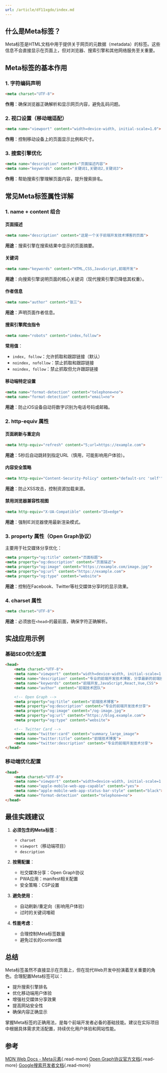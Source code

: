 ```yaml
---
url: /article/df11xgdo/index.md
---
```

## 什么是Meta标签？

Meta标签是HTML文档中用于提供关于网页的元数据（metadata）的标签。这些信息不会直接显示在页面上，但对浏览器、搜索引擎和其他网络服务至关重要。

## Meta标签的基本作用

### 1. 字符编码声明

```html
<meta charset="UTF-8">
```

**作用**：确保浏览器正确解析和显示网页内容，避免乱码问题。

### 2. 视口设置（移动端适配）

```html
<meta name="viewport" content="width=device-width, initial-scale=1.0">
```

**作用**：控制移动设备上的页面显示比例和尺寸。

### 3. 搜索引擎优化

```html
<meta name="description" content="页面描述内容">
<meta name="keywords" content="关键词1,关键词2,关键词3">
```

**作用**：帮助搜索引擎理解页面内容，提升搜索排名。

## 常见Meta标签属性详解

### 1. name + content 组合

#### 页面描述

```html
<meta name="description" content="这是一个关于前端开发技术博客的页面">
```

**用途**：搜索引擎在搜索结果中显示的页面摘要。

#### 关键词

```html
<meta name="keywords" content="HTML,CSS,JavaScript,前端开发">
```

**用途**：向搜索引擎说明页面的核心关键词（现代搜索引擎已降低其权重）。

#### 作者信息

```html
<meta name="author" content="张三">
```

**用途**：声明页面作者信息。

#### 搜索引擎爬虫指令

```html
<meta name="robots" content="index,follow">
```

**常用值**：

* `index, follow`：允许抓取和跟踪链接（默认）
* `noindex, nofollow`：禁止抓取和跟踪链接
* `noindex, follow`：禁止抓取但允许跟踪链接

#### 移动端特定设置

```html
<meta name="format-detection" content="telephone=no">
<meta name="format-detection" content="email=no">
```

**用途**：防止iOS设备自动将数字识别为电话号码或邮箱。

### 2. http-equiv 属性

#### 页面刷新与重定向

```html
<meta http-equiv="refresh" content="5;url=https://example.com">
```

**用途**：5秒后自动跳转到指定URL（慎用，可能影响用户体验）。

#### 内容安全策略

```html
<meta http-equiv="Content-Security-Policy" content="default-src 'self'">
```

**用途**：防止XSS攻击，控制资源加载来源。

#### 禁用浏览器兼容性视图

```html
<meta http-equiv="X-UA-Compatible" content="IE=edge">
```

**用途**：强制IE浏览器使用最新渲染模式。

### 3. property 属性（Open Graph协议）

主要用于社交媒体分享优化：

```html
<meta property="og:title" content="页面标题">
<meta property="og:description" content="页面描述">
<meta property="og:image" content="https://example.com/image.jpg">
<meta property="og:url" content="https://example.com">
<meta property="og:type" content="website">
```

**用途**：控制在Facebook、Twitter等社交媒体分享时的显示效果。

### 4. charset 属性

```html
<meta charset="UTF-8">
```

**用途**：必须放在`<head>`的最前面，确保字符正确解析。

## 实战应用示例

### 基础SEO优化配置

```html
<head>
    <meta charset="UTF-8">
    <meta name="viewport" content="width=device-width, initial-scale=1.0">
    <meta name="description" content="专业的前端开发技术博客，分享最新的前端技术和实战经验">
    <meta name="keywords" content="前端开发,JavaScript,React,Vue,CSS">
    <meta name="author" content="前端技术团队">

    <!-- Open Graph -->
    <meta property="og:title" content="前端技术博客">
    <meta property="og:description" content="专业的前端开发技术分享">
    <meta property="og:image" content="/og-image.jpg">
    <meta property="og:url" content="https://blog.example.com">
    <meta property="og:type" content="website">

    <!-- Twitter Card -->
    <meta name="twitter:card" content="summary_large_image">
    <meta name="twitter:title" content="前端技术博客">
    <meta name="twitter:description" content="专业的前端开发技术分享">
</head>
```

### 移动端优化配置

```html
<head>
    <meta charset="UTF-8">
    <meta name="viewport" content="width=device-width, initial-scale=1.0, maximum-scale=1.0, user-scalable=no">
    <meta name="apple-mobile-web-app-capable" content="yes">
    <meta name="apple-mobile-web-app-status-bar-style" content="black">
    <meta name="format-detection" content="telephone=no">
</head>
```

## 最佳实践建议

1. **必须包含的Meta标签**：
   * `charset`
   * `viewport`（移动端项目）
   * `description`

2. **按需配置**：
   * 社交媒体分享：Open Graph协议
   * PWA应用：manifest相关配置
   * 安全策略：CSP设置

3. **避免使用**：
   * 自动刷新/重定向（影响用户体验）
   * 过时的关键词堆砌

4. **性能考虑**：
   * 合理控制Meta标签数量
   * 避免过长的content值

## 总结

Meta标签虽然不直接显示在页面上，但在现代Web开发中扮演着至关重要的角色。合理配置Meta标签可以：

* 提升搜索引擎排名
* 优化移动端用户体验
* 增强社交媒体分享效果
* 提高网站安全性
* 确保内容正确显示

掌握Meta标签的正确用法，是每个前端开发者必备的基础技能。建议在实际项目中根据具体需求灵活配置，持续优化用户体验和网站性能。

## 参考

[MDN Web Docs - Meta元素](https://developer.mozilla.org/zh-CN/docs/Web/HTML/Element/meta){.read-more}
[Open Graph协议官方文档](https://ogp.me/){.read-more}
[Google搜索开发者文档](https://developers.google.com/search/docs){.read-more}
